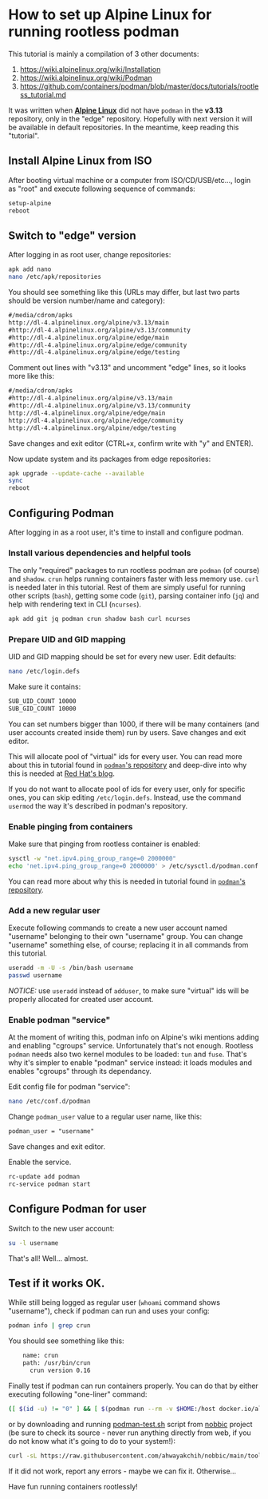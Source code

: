 How to set up Alpine Linux for running rootless podman
======================================================

This tutorial is mainly a compilation of 3 other documents:

1. https://wiki.alpinelinux.org/wiki/Installation
2. https://wiki.alpinelinux.org/wiki/Podman
3. https://github.com/containers/podman/blob/master/docs/tutorials/rootless_tutorial.md

It was written when [**Alpine Linux**](https://alpinelinux.org/) did not have `podman` in the **v3.13** repository, only in the "edge" repository. Hopefully with next version it will be available in default repositories.
In the meantime, keep reading this "tutorial".


## Install Alpine Linux from ISO

After booting virtual machine or a computer from ISO/CD/USB/etc..., login as "root" and execute following sequence of commands:

```sh
setup-alpine
reboot
```


## Switch to "edge" version

After logging in as root user, change repositories:

```sh
apk add nano
nano /etc/apk/repositories
```

You should see something like this (URLs may differ, but last two parts should be version number/name and category):

```txt
#/media/cdrom/apks
http://dl-4.alpinelinux.org/alpine/v3.13/main
#http://dl-4.alpinelinux.org/alpine/v3.13/community
#http://dl-4.alpinelinux.org/alpine/edge/main
#http://dl-4.alpinelinux.org/alpine/edge/community
#http://dl-4.alpinelinux.org/alpine/edge/testing
```

Comment out lines with "v3.13" and uncomment "edge" lines, so it looks more like this:

```txt
#/media/cdrom/apks
#http://dl-4.alpinelinux.org/alpine/v3.13/main
#http://dl-4.alpinelinux.org/alpine/v3.13/community
http://dl-4.alpinelinux.org/alpine/edge/main
http://dl-4.alpinelinux.org/alpine/edge/community
http://dl-4.alpinelinux.org/alpine/edge/testing
```

Save changes and exit editor (CTRL+x, confirm write with "y" and ENTER).

Now update system and its packages from edge repositories:

```sh
apk upgrade --update-cache --available
sync
reboot
```


## Configuring Podman

After logging in as a root user, it's time to install and configure podman.


### Install various dependencies and helpful tools

The only "required" packages to run rootless podman are `podman` (of course) and `shadow`.
`crun` helps running containers faster with less memory use.
`curl` is needed later in this tutorial.
Rest of them are simply useful for running other scripts (`bash`), getting some code (`git`), parsing container info (`jq`) and help with rendering text in CLI (`ncurses`).

```sh
apk add git jq podman crun shadow bash curl ncurses
```


### Prepare UID and GID mapping

UID and GID mapping should be set for every new user. Edit defaults:

```sh
nano /etc/login.defs
```

Make sure it contains:

```txt
SUB_UID_COUNT 10000
SUB_GID_COUNT 10000
```

You can set numbers bigger than 1000, if there will be many containers (and user accounts created inside them) run by users.
Save changes and exit editor.

This will allocate pool of "virtual" ids for every user. You can read more about this in tutorial found in [`podman`'s repository](https://github.com/containers/podman/blob/master/docs/tutorials/rootless_tutorial.md#etcsubuid-and-etcsubgid-configuration) and deep-dive into why this is needed at [Red Hat's blog](https://www.redhat.com/en/blog/understanding-root-inside-and-outside-container).

If you do not want to allocate pool of ids for every user, only for specific ones, you can skip editing `/etc/login.defs`. Instead, use the command `usermod` the way it's described in podman's repository.


### Enable pinging from containers

Make sure that pinging from rootless container is enabled:

```sh
sysctl -w "net.ipv4.ping_group_range=0 2000000"
echo 'net.ipv4.ping_group_range=0 2000000' > /etc/sysctl.d/podman.conf
```

You can read more about why this is needed in tutorial found in [`podman`'s repository](https://github.com/containers/podman/blob/master/docs/tutorials/rootless_tutorial.md#enable-unprivileged-ping).


### Add a new regular user

Execute following commands to create a new user account named "username" belonging to their own "username" group.
You can change "username" something else, of course; replacing it in all commands from this tutorial.

```sh
useradd -m -U -s /bin/bash username
passwd username
```

*NOTICE:* use `useradd` instead of `adduser`, to make sure "virtual" ids will be properly allocated for created user account.


### Enable podman "service"

At the moment of writing this, podman info on Alpine's wiki mentions adding and enabling "cgroups" service.
Unfortunately that's not enough. Rootless `podman` needs also two kernel modules to be loaded: `tun` and `fuse`.
That's why it's simpler to enable "podman" service instead: it loads modules and enables "cgroups" through its dependancy.

Edit config file for podman "service":

```sh
nano /etc/conf.d/podman
```

Change `podman_user` value to a regular user name, like this:

```txt
podman_user = "username"
```

Save changes and exit editor.

Enable the service.

```sh
rc-update add podman
rc-service podman start
```


## Configure Podman for user

Switch to the new user account:

```sh
su -l username
```

That's all! Well... almost.


## Test if it works OK.

While still being logged as regular user (`whoami` command shows "username"), check if podman can run and uses your config:

```sh
podman info | grep crun
```

You should see something like this:

```txt
	name: crun
	path: /usr/bin/crun
	  crun version 0.16
```

Finally test if podman can run containers properly. You can do that by either executing following "one-liner" command:

```sh
([ $(id -u) != "0" ] && [ $(podman run --rm -v $HOME:/host docker.io/alpine /bin/sh -c '[ "$container" = "podman" ] && (id -u | tee /host/test.log) && (chmod 0700 /host/test.log)') = "0" ] && [ $(cat $HOME/test.log) = "0" ] && [ $(stat -c "%U:%G" $HOME/test.log) = $(id -nu)":"$(id -ng) ] && (rm $HOME/test.log) && echo "That's all, it works :)") || echo "It failed for some reason :("
```

or by downloading and running [podman-test.sh](https://github.com/ahwayakchih/nobbic/blob/main/tools/podman-test.sh) script from [nobbic](https://github.com/ahwayakchih/nobbic) project (be sure to check its source - never run anything directly from web, if you do not know what it's going to do to your system!):

```sh
curl -sL https://raw.githubusercontent.com/ahwayakchih/nobbic/main/tools/podman-test.sh | bash -s --
```

If it did not work, report any errors - maybe we can fix it. Otherwise...

Have fun running containers rootlessly!

